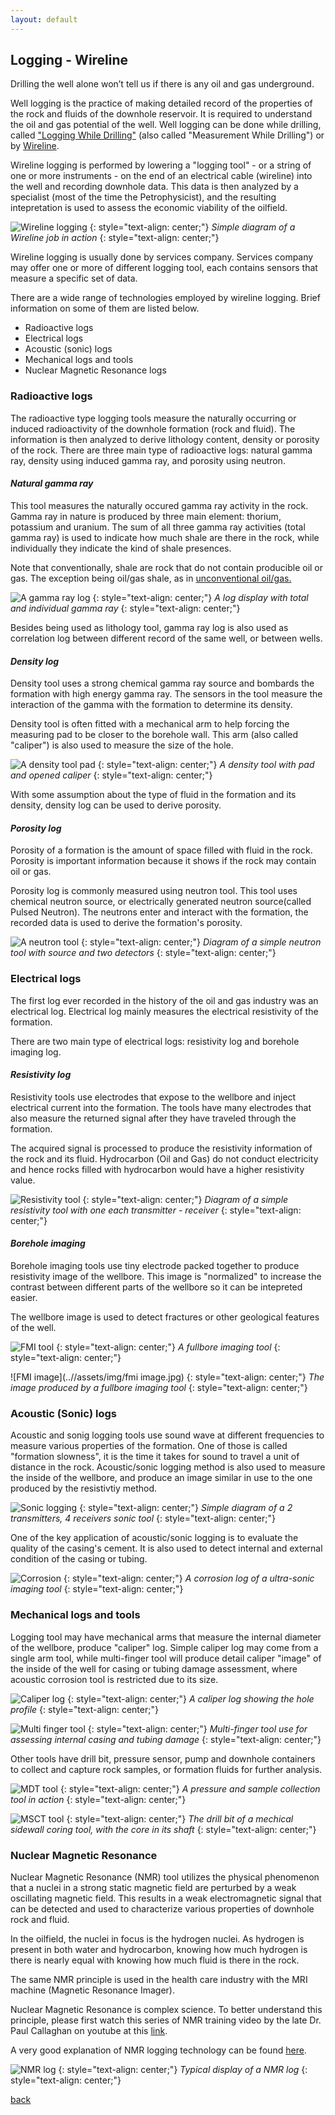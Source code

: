 ```yaml
---
layout: default
---
```


## Logging - Wireline

Drilling the well alone won’t tell us if there is any oil and gas underground.

Well logging is the practice of making detailed record of the properties of the rock and fluids of the downhole reservoir. It is required to understand the oil and gas potential of the well. Well logging can be done while drilling, called ["Logging While Drilling"](../subpages/lwd.html) (also called "Measurement While Drilling") or by [Wireline](../subpages/wireline.html).

Wireline logging is performed by lowering a "logging tool" - or a string of one or more instruments - on the end of an electrical cable (wireline) into the well and recording downhole data. This data is then analyzed by a specialist (most of the time the Petrophysicist), and the resulting intepretation is used to assess the economic viability of the oilfield.

![Wireline logging](../assets/img/wireline.jpg)
{: style="text-align: center;"}
_Simple diagram of a Wireline job in action_
{: style="text-align: center;"}

Wireline logging is usually done by services company. Services company may offer one or more of different logging tool, each contains sensors that measure a specific set of data.

There are a wide range of technologies employed by wireline logging. Brief information on some of them are listed below.

* Radioactive logs
* Electrical logs
* Acoustic (sonic) logs
* Mechanical logs and tools
* Nuclear Magnetic Resonance logs

### Radioactive logs

The radioactive type logging tools measure the naturally occurring or induced radioactivity of the downhole formation (rock and fluid). The information is then analyzed to derive lithology content, density or porosity of the rock. There are three main type of radioactive logs: natural gamma ray, density using induced gamma ray, and porosity using neutron.

#### *Natural gamma ray*

This tool measures the naturally occured gamma ray activity in the rock. Gamma ray in nature is produced by three main element: thorium, potassium and uranium. The sum of all three gamma ray activities (total gamma ray) is used to indicate how much shale are there in the rock, while individually they indicate the kind of shale presences. 

Note that conventionally, shale are rock that do not contain producible oil or gas. The exception being oil/gas shale, as in [unconventional oil/gas.](https://en.wikipedia.org/wiki/Shale_oil)

![A gamma ray log](../assets/img/gr.gif)
{: style="text-align: center;"}
_A log display with total and individual gamma ray_
{: style="text-align: center;"}

Besides being used as lithology tool, gamma ray log is also used as correlation log between different record of the same well, or between wells.

#### *Density log*

Density tool uses a strong chemical gamma ray source and bombards the formation with high energy gamma ray. The sensors in the tool measure the interaction of the gamma with the formation to determine its density.

Density tool is often fitted with a mechanical arm to help forcing the measuring pad to be closer to the borehole wall. This arm (also called "caliper") is also used to measure the size of the hole.

![A density tool pad](../assets/img/density.jpg)
{: style="text-align: center;"}
_A density tool with pad and opened caliper_
{: style="text-align: center;"}

With some assumption about the type of fluid in the formation and its density, density log can be used to derive porosity.

#### *Porosity log*

Porosity of a formation is the amount of space filled with fluid in the rock. Porosity is important information because it shows if the rock may contain oil or gas.

Porosity log is commonly measured using neutron tool. This tool uses chemical neutron source, or electrically generated neutron source(called Pulsed Neutron). The neutrons enter and interact with the formation, the recorded data is used to derive the formation's porosity.

![A neutron tool](../assets/img/neutron.jpg)
{: style="text-align: center;"}
_Diagram of a simple neutron tool with source and two detectors_
{: style="text-align: center;"}

### Electrical logs

The first log ever recorded in the history of the oil and gas industry was an electrical log. Electrical log mainly measures the electrical resistivity of the formation. 

There are two main type of electrical logs: resistivity log and borehole imaging log.

#### *Resistivity log*

Resistivity tools use electrodes that expose to the wellbore and inject electrical current into the formation. The tools have many electrodes that also measure the returned signal after they have traveled through the formation. 

The acquired signal is processed to produce the resistivity information of the rock and its fluid. Hydrocarbon (Oil and Gas) do not conduct electricity and hence rocks filled with hydrocarbon would have a higher resistivity value.

![Resistivity tool](../assets/img/resistivity.jpg)
{: style="text-align: center;"}
_Diagram of a simple resistivity tool with one each transmitter - receiver_
{: style="text-align: center;"}

#### *Borehole imaging*

Borehole imaging tools use tiny electrode packed together to produce resistivity image of the wellbore. This image is "normalized" to increase the contrast between different parts of the wellbore so it can be intepreted easier.

The wellbore image is used to detect fractures or other geological features of the well.

![FMI tool](../assets/img/fmi.jpg)
{: style="text-align: center;"}
_A fullbore imaging tool_
{: style="text-align: center;"}

![FMI image](..//assets/img/fmi image.jpg)
{: style="text-align: center;"}
_The image produced by a fullbore imaging tool_
{: style="text-align: center;"}

### Acoustic (Sonic) logs

Acoustic and sonig logging tools use sound wave at different frequencies to measure various properties of the formation. One of those is called "formation slowness", it is the time it takes for sound to travel a unit of distance in the rock. Acoustic/sonic logging method is also used to measure the inside of the wellbore, and produce an image similar in use to the one produced by the resistivtiy method.

![Sonic logging](../assets/img/sonic.png)
{: style="text-align: center;"}
_Simple diagram of a 2 transmitters, 4 receivers sonic tool_
{: style="text-align: center;"}

One of the key application of acoustic/sonic logging is to evaluate the quality of the casing's cement. It is also used to detect internal and external condition of the casing or tubing.

![Corrosion](../assets/img/corrosion.jpg)
{: style="text-align: center;"}
_A corrosion log of a ultra-sonic imaging tool_
{: style="text-align: center;"}

### Mechanical logs and tools

Logging tool may have mechanical arms that measure the internal diameter of the wellbore, produce "caliper" log. Simple caliper log may come from a single arm tool, while multi-finger tool will produce detail caliper "image" of the inside of the well for casing or tubing damage assessment, where acoustic corrosion tool is restricted due to its size.

![Caliper log](../assets/img/caliper.jpg)
{: style="text-align: center;"}
_A caliper log showing the hole profile_
{: style="text-align: center;"}

![Multi finger tool](../assets/img/multifinger.png)
{: style="text-align: center;"}
_Multi-finger tool use for assessing internal casing and tubing damage_
{: style="text-align: center;"}

Other tools have drill bit, pressure sensor, pump and downhole containers to collect and capture rock samples, or formation fluids for further analysis.

![MDT tool](../assets/img/mdt.jpg)
{: style="text-align: center;"}
_A pressure and sample collection tool in action_
{: style="text-align: center;"}

![MSCT tool](../assets/img/msct.jpg)
{: style="text-align: center;"}
_The drill bit of a mechical sidewall coring tool, with the core in its shaft_
{: style="text-align: center;"}

### Nuclear Magnetic Resonance 

Nuclear Magnetic Resonance (NMR) tool utilizes the physical phenomenon that a nuclei in a strong static magnetic field are perturbed by a weak oscillating magnetic field. This results in a weak electromagnetic signal that can be detected and used to characterize various properties of downhole rock and fluid.

In the oilfield, the nuclei in focus is the hydrogen nuclei. As hydrogen is present in both water and hydrocarbon, knowing how much hydrogen is there is nearly equal with knowing how much fluid is there in the rock.

The same NMR principle is used in the health care industry with the MRI machine (Magnetic Resonance Imager).

Nuclear Magnetic Resonance is complex science. To better understand this principle, please first watch this series of NMR training video by the late Dr. Paul Callaghan on youtube at this [link](https://www.youtube.com/watch?v=7aRKAXD4dAg&t=1s).

A very good explanation of NMR logging technology can be found [here](https://petrowiki.org/Nuclear_magnetic_resonance_(NMR)_logging).

![NMR log](../assets/img/nmr.jpg)
{: style="text-align: center;"}
_Typical display of a NMR log_
{: style="text-align: center;"}

[back](./upstream.html)